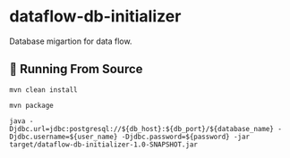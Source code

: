 # dataflow-db-initializer

Database migartion for data flow.

## :rocket: Running From Source

```
mvn clean install
```

```
mvn package
```

```
java -Djdbc.url=jdbc:postgresql://${db_host}:${db_port}/${database_name} -Djdbc.username=${user_name} -Djdbc.password=${password} -jar target/dataflow-db-initializer-1.0-SNAPSHOT.jar
```
